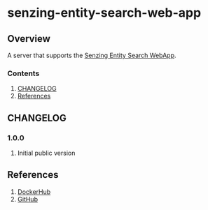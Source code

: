 # senzing-entity-search-web-app

## Overview

A server that supports the
[Senzing Entity Search WebApp](https://github.com/Senzing/entity-search-web-app).

### Contents

1. [CHANGELOG](#changelog)
1. [References](#references)

## CHANGELOG

### 1.0.0

1. Initial public version

## References

1. [DockerHub](https://hub.docker.com/r/senzing/entity-search-web-app)
1. [GitHub](https://github.com/Senzing/entity-search-web-app)
